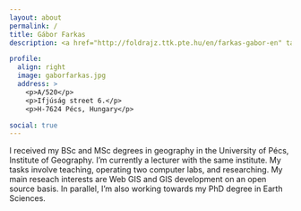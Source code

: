 ```yaml
---
layout: about
permalink: /
title: Gábor Farkas
description: <a href="http://foldrajz.ttk.pte.hu/en/farkas-gabor-en" target="_blank">University of Pécs, Institute of Geography, Department of Cartography and GIS</a>

profile:
  align: right
  image: gaborfarkas.jpg
  address: >
    <p>A/520</p>
    <p>Ifjúság street 6.</p>
    <p>H-7624 Pécs, Hungary</p>

social: true
---
```


I received my BSc and MSc degrees in geography in the University of Pécs, Institute of Geography. I’m currently a lecturer with the same institute. My tasks involve teaching, operating two computer labs, and researching. My main reseach interests are Web GIS and GIS development on an open source basis. In parallel, I’m also working towards my PhD degree in Earth Sciences.

